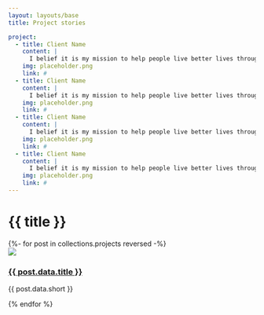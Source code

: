 ```yaml
---
layout: layouts/base
title: Project stories

project:
  - title: Client Name
    content: |
      I belief it is my mission to help people live better lives through Art & Technology
    img: placeholder.png
    link: #
  - title: Client Name
    content: |
      I belief it is my mission to help people live better lives through Art & Technology
    img: placeholder.png
    link: #
  - title: Client Name
    content: |
      I belief it is my mission to help people live better lives through Art & Technology
    img: placeholder.png
    link: #
  - title: Client Name
    content: |
      I belief it is my mission to help people live better lives through Art & Technology
    img: placeholder.png
    link: #
---
```

<style>
 
</style>
<div class="grid grid-color">

# {{ title }}

<div class="card-group">
{%- for post in collections.projects reversed -%}
<div class="card-flag">
<img src="/assets/projects/{{ post.data.feature }}" />
<div class="body">
  <h3><a href="{{ post.url }}">{{ post.data.title }}</a></h3>
  <p> {{ post.data.short }} </p>
</div>
</div>
{% endfor %}
</div>

</div>